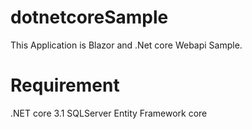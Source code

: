 # dotnetcoreSample
This Application is Blazor and .Net core Webapi Sample.

# Requirement
.NET core 3.1
SQLServer
Entity Framework core


